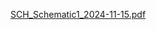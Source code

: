 [SCH_Schematic1_2024-11-15.pdf](https://github.com/user-attachments/files/17778948/SCH_Schematic1_2024-11-15.pdf)
